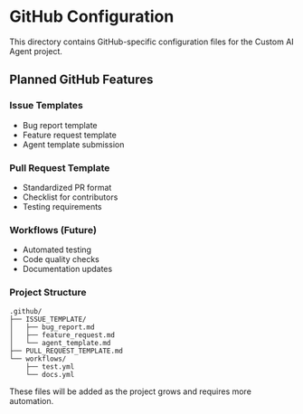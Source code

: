 # GitHub Configuration

This directory contains GitHub-specific configuration files for the Custom AI Agent project.

## Planned GitHub Features

### Issue Templates
- Bug report template
- Feature request template
- Agent template submission

### Pull Request Template
- Standardized PR format
- Checklist for contributors
- Testing requirements

### Workflows (Future)
- Automated testing
- Code quality checks
- Documentation updates

### Project Structure
```
.github/
├── ISSUE_TEMPLATE/
│   ├── bug_report.md
│   ├── feature_request.md
│   └── agent_template.md
├── PULL_REQUEST_TEMPLATE.md
└── workflows/
    ├── test.yml
    └── docs.yml
```

These files will be added as the project grows and requires more automation.